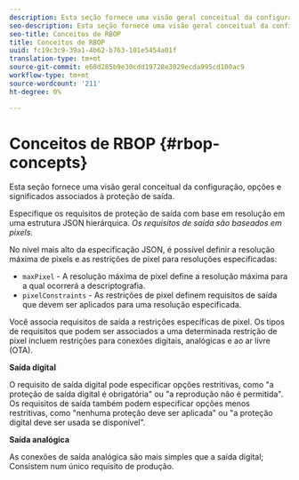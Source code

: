 ```yaml
---
description: Esta seção fornece uma visão geral conceitual da configuração, opções e significados associados à proteção de saída.
seo-description: Esta seção fornece uma visão geral conceitual da configuração, opções e significados associados à proteção de saída.
seo-title: Conceitos de RBOP
title: Conceitos de RBOP
uuid: fc19c3c9-39a1-4b62-b763-101e5454a01f
translation-type: tm+mt
source-git-commit: e60d285b9e30cdd19728e3029ecda995cd100ac9
workflow-type: tm+mt
source-wordcount: '211'
ht-degree: 0%

---
```



# Conceitos de RBOP {#rbop-concepts}

Esta seção fornece uma visão geral conceitual da configuração, opções e significados associados à proteção de saída.

Especifique os requisitos de proteção de saída com base em resolução em uma estrutura JSON hierárquica. *Os requisitos de saída são baseados em pixels.*

No nível mais alto da especificação JSON, é possível definir a resolução máxima de pixels e as restrições de pixel para resoluções especificadas:

* `maxPixel` - A resolução máxima de pixel define a resolução máxima para a qual ocorrerá a descriptografia.
* `pixelConstraints` - As restrições de pixel definem requisitos de saída que devem ser aplicados para uma resolução especificada.

Você associa requisitos de saída a restrições específicas de pixel. Os tipos de requisitos que podem ser associados a uma determinada restrição de pixel incluem restrições para conexões digitais, analógicas e ao ar livre (OTA).

**Saída digital**

O requisito de saída digital pode especificar opções restritivas, como &quot;a proteção de saída digital é obrigatória&quot; ou &quot;a reprodução não é permitida&quot;. Os requisitos de saída também podem especificar opções menos restritivas, como &quot;nenhuma proteção deve ser aplicada&quot; ou &quot;a proteção digital deve ser usada se disponível&quot;.

**Saída analógica**

As conexões de saída analógica são mais simples que a saída digital; Consistem num único requisito de produção.
